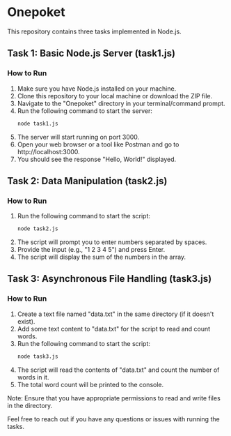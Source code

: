 # Onepoket

This repository contains three tasks implemented in Node.js.

## Task 1: Basic Node.js Server (task1.js)

### How to Run
1. Make sure you have Node.js installed on your machine.
2. Clone this repository to your local machine or download the ZIP file.
3. Navigate to the "Onepoket" directory in your terminal/command prompt.
4. Run the following command to start the server:
   ```bash
   node task1.js
   ```
5. The server will start running on port 3000.
6. Open your web browser or a tool like Postman and go to http://localhost:3000.
7. You should see the response "Hello, World!" displayed.

## Task 2: Data Manipulation (task2.js)

### How to Run
1. Run the following command to start the script:
   ```bash
   node task2.js
   ```
2. The script will prompt you to enter numbers separated by spaces.
3. Provide the input (e.g., "1 2 3 4 5") and press Enter.
4. The script will display the sum of the numbers in the array.

## Task 3: Asynchronous File Handling (task3.js)

### How to Run
1. Create a text file named "data.txt" in the same directory (if it doesn't exist).
2. Add some text content to "data.txt" for the script to read and count words.
3. Run the following command to start the script:
   ```bash
   node task3.js
   ```
4. The script will read the contents of "data.txt" and count the number of words in it.
5. The total word count will be printed to the console.

Note: Ensure that you have appropriate permissions to read and write files in the directory.

Feel free to reach out if you have any questions or issues with running the tasks.



